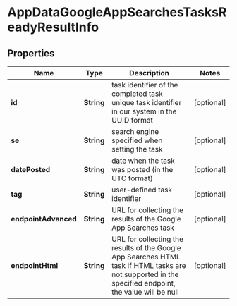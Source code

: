 

# AppDataGoogleAppSearchesTasksReadyResultInfo


## Properties

| Name | Type | Description | Notes |
|------------ | ------------- | ------------- | -------------|
|**id** | **String** | task identifier of the completed task unique task identifier in our system in the UUID format |  [optional] |
|**se** | **String** | search engine specified when setting the task |  [optional] |
|**datePosted** | **String** | date when the task was posted (in the UTC format) |  [optional] |
|**tag** | **String** | user-defined task identifier |  [optional] |
|**endpointAdvanced** | **String** | URL for collecting the results of the Google App Searches task |  [optional] |
|**endpointHtml** | **String** | URL for collecting the results of the Google App Searches HTML task if HTML tasks are not supported in the specified endpoint, the value will be null |  [optional] |



